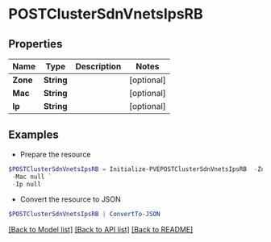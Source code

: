 # POSTClusterSdnVnetsIpsRB
## Properties

Name | Type | Description | Notes
------------ | ------------- | ------------- | -------------
**Zone** | **String** |  | [optional] 
**Mac** | **String** |  | [optional] 
**Ip** | **String** |  | [optional] 

## Examples

- Prepare the resource
```powershell
$POSTClusterSdnVnetsIpsRB = Initialize-PVEPOSTClusterSdnVnetsIpsRB  -Zone null `
 -Mac null `
 -Ip null
```

- Convert the resource to JSON
```powershell
$POSTClusterSdnVnetsIpsRB | ConvertTo-JSON
```

[[Back to Model list]](../README.md#documentation-for-models) [[Back to API list]](../README.md#documentation-for-api-endpoints) [[Back to README]](../README.md)

